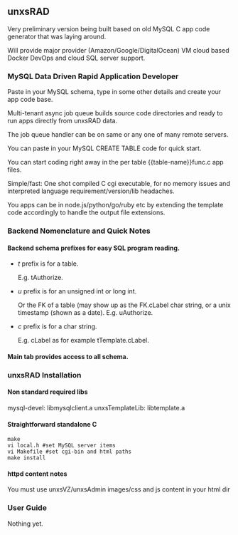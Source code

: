 ## unxsRAD 

Very preliminary version being built based on old MySQL C app code generator
that was laying around.

Will provide major provider (Amazon/Google/DigitalOcean) VM cloud based Docker DevOps and cloud SQL server support.

### MySQL Data Driven Rapid Application Developer

Paste in your MySQL schema, type in some other details and create your app code base.

Multi-tenant async job queue builds source code directories and ready to run apps
directly from unxsRAD data.

The job queue handler can be on same or any one of many remote servers.

You can paste in your MySQL CREATE TABLE code for quick start.

You can start coding right away in the per table {{table-name}}func.c
app files. 

Simple/fast: One shot compiled C cgi executable, for no memory issues
and interpreted language requirement/version/lib headaches.

You apps can be in node.js/python/go/ruby etc by extending the template
code accordingly to handle the output file extensions.

### Backend Nomenclature and Quick Notes

#### Backend schema prefixes for easy SQL program reading.

* *t* prefix is for a table.

	E.g. tAuthorize.

* *u* prefix is for an unsigned int or long int.

	Or the FK of a table (may show up as the FK.cLabel char string, or a unix timestamp (shown as a date).
	E.g. uAuthorize.

* *c* prefix is for a char string.

	E.g. cLabel as for example tTemplate.cLabel.

#### Main tab provides access to all schema.

### unxsRAD Installation

#### Non standard required libs

mysql-devel: libmysqlclient.a
unxsTemplateLib: libtemplate.a

#### Straightforward standalone C

```
make
vi local.h #set MySQL server items
vi Makefile #set cgi-bin and html paths
make install
```

#### httpd content notes

You must use unxsVZ/unxsAdmin images/css and js content
in your html dir

### User Guide

Nothing yet.

